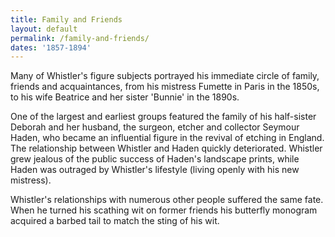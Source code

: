 ```yaml
---
title: Family and Friends
layout: default
permalink: /family-and-friends/
dates: '1857-1894'
---
```

Many of Whistler's figure subjects portrayed his immediate circle of family, friends and acquaintances, from his mistress Fumette in Paris in the 1850s, to his wife Beatrice and her sister 'Bunnie' in the 1890s.

One of the largest and earliest groups featured the family of his half-sister Deborah and her husband, the surgeon, etcher and collector Seymour Haden, who became an influential figure in the revival of etching in England. The relationship between Whistler and Haden quickly deteriorated. Whistler grew jealous of the public success of Haden's landscape prints, while Haden was outraged by Whistler's lifestyle (living openly with his new mistress).

Whistler's relationships with numerous other people suffered the same fate. When he turned his scathing wit on former friends his butterfly monogram acquired a barbed tail to match the sting of his wit.
